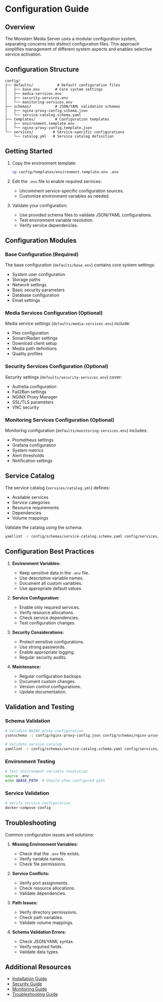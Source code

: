 # Configuration Guide

## Overview

The Monsterr Media Server uses a modular configuration system, separating concerns into distinct configuration files. This approach simplifies management of different system aspects and enables selective service activation.

## Configuration Structure

```
config/
├── defaults/           # Default configuration files
│   ├── base.env       # Core system settings
│   ├── media-services.env
│   ├── security-services.env
│   └── monitoring-services.env
├── schemas/           # JSON/YAML validation schemas
│   ├── nginx-proxy-config.schema.json
│   └── service-catalog.schema.yaml
├── templates/         # Configuration templates
│   ├── environment.template.env
│   └── nginx-proxy-config.template.json
└── services/         # Service-specific configurations
    └── catalog.yml   # Service catalog definition
```

## Getting Started

1.  Copy the environment template:

    ```bash
    cp config/templates/environment.template.env .env
    ```

2.  Edit the `.env` file to enable required services:

    *   Uncomment service-specific configuration sources.
    *   Customize environment variables as needed.

3.  Validate your configuration:

    *   Use provided schema files to validate JSON/YAML configurations.
    *   Test environment variable resolution.
    *   Verify service dependencies.

## Configuration Modules

### Base Configuration (Required)

The base configuration (`defaults/base.env`) contains core system settings:

*   System user configuration
*   Storage paths
*   Network settings
*   Basic security parameters
*   Database configuration
*   Email settings

### Media Services Configuration (Optional)

Media service settings (`defaults/media-services.env`) include:

*   Plex configuration
*   Sonarr/Radarr settings
*   Download client setup
*   Media path definitions
*   Quality profiles

### Security Services Configuration (Optional)

Security settings (`defaults/security-services.env`) cover:

*   Authelia configuration
*   Fail2Ban settings
*   NGINX Proxy Manager
*   SSL/TLS parameters
*   VNC security

### Monitoring Services Configuration (Optional)

Monitoring configuration (`defaults/monitoring-services.env`) includes:

*   Prometheus settings
*   Grafana configuration
*   System metrics
*   Alert thresholds
*   Notification settings

## Service Catalog

The service catalog (`services/catalog.yml`) defines:

*   Available services
*   Service categories
*   Resource requirements
*   Dependencies
*   Volume mappings

Validate the catalog using the schema:

```bash
yamllint -c config/schemas/service-catalog.schema.yaml config/services/catalog.yml
```

## Configuration Best Practices

1.  **Environment Variables:**
    *   Keep sensitive data in the `.env` file.
    *   Use descriptive variable names.
    *   Document all custom variables.
    *   Use appropriate default values.

2.  **Service Configuration:**
    *   Enable only required services.
    *   Verify resource allocations.
    *   Check service dependencies.
    *   Test configuration changes.

3.  **Security Considerations:**
    *   Protect sensitive configurations.
    *   Use strong passwords.
    *   Enable appropriate logging.
    *   Regular security audits.

4.  **Maintenance:**
    *   Regular configuration backups.
    *   Document custom changes.
    *   Version control configurations.
    *   Update documentation.

## Validation and Testing

### Schema Validation

```bash
# Validate NGINX proxy configuration
jsonschema -i config/nginx-proxy-config.json config/schemas/nginx-proxy-config.schema.json

# Validate service catalog
yamllint -c config/schemas/service-catalog.schema.yaml config/services/catalog.yml
```

### Environment Testing

```bash
# Test environment variable resolution
source .env
echo $BASE_PATH  # Should show configured path
```

### Service Validation

```bash
# Verify service configuration
docker-compose config
```

## Troubleshooting

Common configuration issues and solutions:

1.  **Missing Environment Variables:**
    *   Check that the `.env` file exists.
    *   Verify variable names.
    *   Check file permissions.

2.  **Service Conflicts:**
    *   Verify port assignments.
    *   Check resource allocations.
    *   Validate dependencies.

3.  **Path Issues:**
    *   Verify directory permissions.
    *   Check path variables.
    *   Validate volume mappings.

4.  **Schema Validation Errors:**
    *   Check JSON/YAML syntax.
    *   Verify required fields.
    *   Validate data types.

## Additional Resources

*   [Installation Guide](installation.md)
*   [Security Guide](security.md)
*   [Monitoring Guide](monitoring.md)
*   [Troubleshooting Guide](troubleshooting.md)